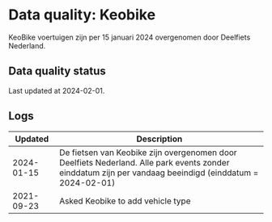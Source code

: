 # Data quality: Keobike

KeoBike voertuigen zijn per 15 januari 2024 overgenomen door Deelfiets Nederland. 

## Data quality status

Last updated at 2024-02-01.

## Logs

| Updated    | Description
| ----       | ---
| 2024-01-15 | De fietsen van Keobike zijn overgenomen door Deelfiets Nederland. Alle park events zonder einddatum zijn per vandaag beeindigd (einddatum = 2024-02-01)
| 2021-09-23 | Asked Keobike to add vehicle type
